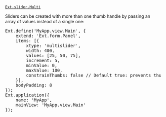 <a href="http://docs.sencha.com/extjs/5.0.0/apidocs/#!/api/Ext.slider.Multi" target="api"><code>Ext.slider.Multi</code></a>

Sliders can be created with more than one thumb handle by passing an array of values instead of a single one:

<pre class="runnable run">
Ext.define('MyApp.view.Main', {
    extend: 'Ext.form.Panel',
    items: [{
        xtype: 'multislider',
        width: 400,
        values: [25, 50, 75],
        increment: 5,
        minValue: 0,
        maxValue: 100,
        constrainThumbs: false // Default true: prevents thumbs from passing each other
    }],
    bodyPadding: 8
});
Ext.application({
    name: 'MyApp',
    mainView: 'MyApp.view.Main'
});
</pre>